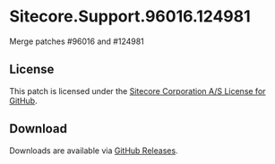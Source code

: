 # Sitecore.Support.96016.124981
Merge patches #96016 and #124981

## License  
This patch is licensed under the [Sitecore Corporation A/S License for GitHub](https://github.com/sitecoresupport/Sitecore.Support.96016.124981/blob/master/LICENSE).  

## Download  
Downloads are available via [GitHub Releases](https://github.com/sitecoresupport/Sitecore.Support.96016.124981/releases).  
